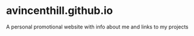 # avincenthill.github.io
A personal promotional website with info about me and links to my projects
